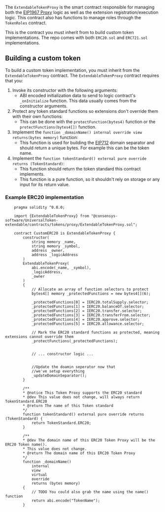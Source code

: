 The `ExtendableTokenProxy` is the smart contract responsible for managing both the [EIP1967 Proxy](https://eips.ethereum.org/EIPS/eip-1967) logic as well as the extension registration/execution logic. This contract also has functions to manage roles through the `TokenRoles` contract. 

This is the contract you must inherit from to build custom token implementations. The repo comes with both `ERC20.sol` and `ERC721.sol` implementations.

## Building a custom token

To build a custom token implementation, you must inherit from the `ExtendableTokenProxy` contract. The `ExtendableTokenProxy` contract requires that you:

1. Invoke its constructor with the following arguments:
    - ABI encoded initialization data to send to logic contract's `_onInitialize` function. This data usually comes from the constructor arguments.
1. Protect any token standard functions so extensions don't override them with their own functions:
    - This can be done with the `protectFunction(bytes4)` function or the `protectFunctions(bytes4[])` function.
1. Implement the `function _domainName() internal override view returns(bytes memory)` function:
    - This function is used for building the [EIP712](https://eips.ethereum.org/EIPS/eip-712#definition-of-domainseparator) domain separator and should return a unique bytes. For example this can be the token name.
1. Implement the `function tokenStandard() external pure override returns (TokenStandard)`:
    - This function should return the token standard this contract implements.
    - This function is a pure function, so it shouldn't rely on storage or any input for its return value.

### Example ERC20 implementation

```solidity
    pragma solidity ^0.8.0;

    import {ExtendableTokenProxy} from "@consensys-software/UniversalToken-extendable/contracts/tokens/proxy/ExtendableTokenProxy.sol";

    contract CustomERC20 is ExtendableTokenProxy {
        constructor(
            string memory _name,
            string memory _symbol,
            address _owner,
            address _logicAddress
        )
        ExtendableTokenProxy(
            abi.encode(_name, _symbol),
            _logicAddress,
            _owner
        )
        {
            // Allocate an array of function selectors to protect
            bytes4[] memory _protectedFunctions = new bytes4[](6);

            _protectedFunctions[0] = IERC20.totalSupply.selector;
            _protectedFunctions[1] = IERC20.balanceOf.selector;
            _protectedFunctions[2] = IERC20.transfer.selector;
            _protectedFunctions[3] = IERC20.transferFrom.selector;
            _protectedFunctions[4] = IERC20.approve.selector;
            _protectedFunctions[5] = IERC20.allowance.selector;

            // Mark the ERC20 standard functions as protected, meaning extensions cannot override them
            _protectFunctions(_protectedFunctions);


            // ... constructor logic ...


            //Update the doamin seperator now that
            //we've setup everything
            _updateDomainSeparator();
        }

        /**
        * @notice This Token Proxy supports the ERC20 standard
        * @dev This value does not change, will always return TokenStandard.ERC20
        * @return The name of this Token standard
        */
        function tokenStandard() external pure override returns (TokenStandard) {
            return TokenStandard.ERC20;
        }

        /**
        * @dev The domain name of this ERC20 Token Proxy will be the ERC20 Token name().
        * This value does not change.
        * @return The domain name of this ERC20 Token Proxy
        */
        function _domainName()
            internal
            view
            virtual
            override
            returns (bytes memory)
        {
            // TODO You could also grab the name using the name() function
            return abi.encode("TokenName");
        }

```
